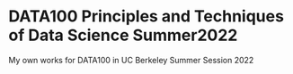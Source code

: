 # DATA100 Principles and Techniques of Data Science Summer2022
My own works for DATA100 in UC Berkeley Summer Session 2022
